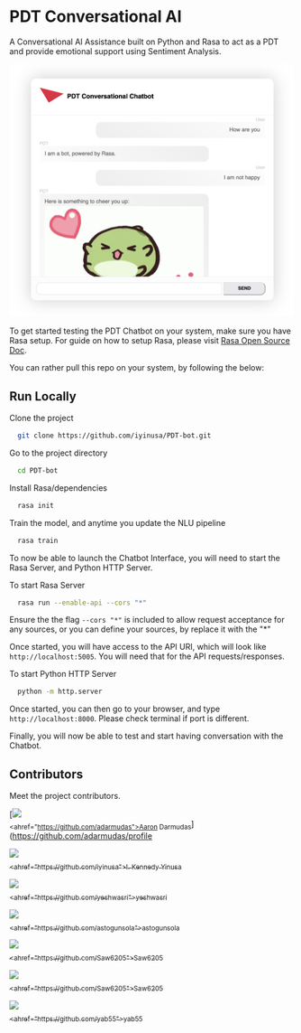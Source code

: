 
# PDT Conversational AI
A Conversational AI Assistance built on Python and Rasa to act as a PDT and provide emotional support using Sentiment Analysis.

![Screenshot](assets/images/Screenshot.png)

To get started testing the PDT Chatbot on your system, make sure you have Rasa setup. For guide on how to setup Rasa, please visit [Rasa Open Source Doc](https://rasa.com/docs/rasa/).

You can rather pull this repo on your system, by following the below:

## Run Locally

Clone the project

```bash
  git clone https://github.com/iyinusa/PDT-bot.git
```

Go to the project directory

```bash
  cd PDT-bot
```

Install Rasa/dependencies

```bash
  rasa init
```

Train the model, and anytime you update the NLU pipeline

```bash
  rasa train
```

To now be able to launch the Chatbot Interface, you will need to start the Rasa Server, and Python HTTP Server.

To start Rasa Server

```bash
  rasa run --enable-api --cors "*"
```

Ensure the the flag `--cors "*"` is included to allow request acceptance for any sources, or you can define your sources, by replace it with the "*"

Once started, you will have access to the API URI, which will look like `http://localhost:5005`. You will need that for the API requests/responses.

To start Python HTTP Server

```bash
  python -m http.server
```

Once started, you can then go to your browser, and type `http://localhost:8000`. Please check terminal if port is different.

Finally, you will now be able to test and start having conversation with the Chatbot.

## Contributors

Meet the project contributors.

[<img src="https://github.com/adarmudas.png" width="60px;"/><br /><sub><ahref="https://github.com/adarmudas">Aaron Darmudas</a></sub>](https://github.com/adarmudas/profile

[<img src="https://github.com/iyinusa.png" width="60px;"/><br /><sub><ahref="https://github.com/iyinusa">I. Kennedy Yinusa</a></sub>](https://github.com/iyinusa/profile)

[<img src="https://github.com/yeshwasri.png" width="60px;"/><br /><sub><ahref="https://github.com/yeshwasri">yeshwasri</a></sub>](https://github.com/yeshwasri/profile)

[<img src="https://github.com/astogunsola.png" width="60px;"/><br /><sub><ahref="https://github.com/astogunsola">astogunsola</a></sub>](https://github.com/astogunsola/profile)

[<img src="https://github.com/Saw6205.png" width="60px;"/><br /><sub><ahref="https://github.com/Saw6205">Saw6205</a></sub>](https://github.com/Saw6205/profile)

[<img src="https://github.com/Saw6205.png" width="60px;"/><br /><sub><ahref="https://github.com/Saw6205">Saw6205</a></sub>](https://github.com/Saw6205/profile)

[<img src="https://github.com/yab55.png" width="60px;"/><br /><sub><ahref="https://github.com/yab55">yab55</a></sub>](https://github.com/yab55/profile)
